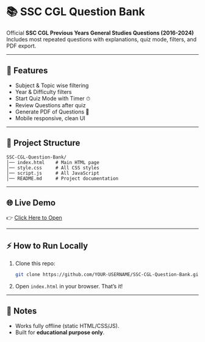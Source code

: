 # 📚 SSC CGL Question Bank  

Official **SSC CGL Previous Years General Studies Questions (2016-2024)**  
Includes most repeated questions with explanations, quiz mode, filters, and PDF export.

---

## 🚀 Features
- Subject & Topic wise filtering  
- Year & Difficulty filters  
- Start Quiz Mode with Timer ⏱  
- Review Questions after quiz  
- Generate PDF of Questions 📄  
- Mobile responsive, clean UI  

---

## 📂 Project Structure
```
SSC-CGL-Question-Bank/
│── index.html    # Main HTML page
│── style.css     # All CSS styles
│── script.js     # All JavaScript
│── README.md     # Project documentation
```

---

## 🌐 Live Demo
👉 [Click Here to Open](https://yash-530.github.io/SSC-CGL-Question-Bank/)  

---

## ⚡ How to Run Locally
1. Clone this repo:
   ```bash
   git clone https://github.com/YOUR-USERNAME/SSC-CGL-Question-Bank.git
   ```
2. Open `index.html` in your browser. That’s it!  

---

## 📌 Notes
- Works fully offline (static HTML/CSS/JS).  
- Built for **educational purpose only**.  
